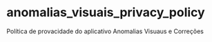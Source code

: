# anomalias_visuais_privacy_policy
Política de provacidade do aplicativo Anomalias Visuaus e Correções
